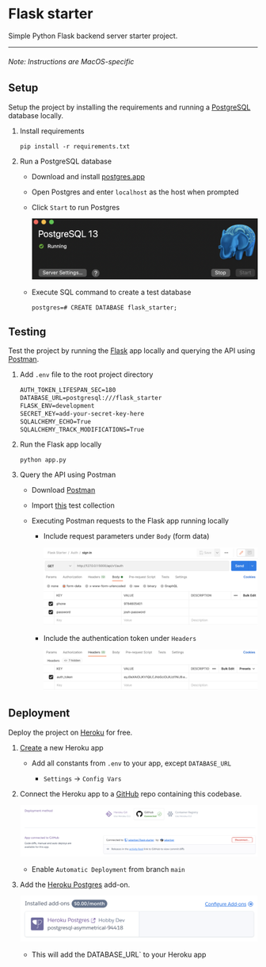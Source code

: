 # Flask starter
Simple Python Flask backend server starter project.

___

###### _Note: Instructions are MacOS-specific_

## Setup

Setup the project by installing the requirements and running a [PostgreSQL](https://www.postgresql.org/) database locally.

1. Install requirements

    ```
    pip install -r requirements.txt
    ```

2. Run a PostgreSQL database

    * Download and install [postgres.app](https://postgresapp.com/)

    * Open Postgres and enter `localhost` as the host when prompted

    * Click `Start` to run Postgres

        ![alt text](docs/postgres-app-running.png)

    * Execute SQL command to create a test database

        ```
        postgres=# CREATE DATABASE flask_starter;
        ```

## Testing

Test the project by running the [Flask](https://flask.palletsprojects.com/en/2.0.x/) app locally and querying the API using [Postman](https://www.postman.com/).

1. Add `.env` file to the root project directory

    ```
    AUTH_TOKEN_LIFESPAN_SEC=180
    DATABASE_URL=postgresql:///flask_starter
    FLASK_ENV=development
    SECRET_KEY=add-your-secret-key-here
    SQLALCHEMY_ECHO=True
    SQLALCHEMY_TRACK_MODIFICATIONS=True
    ```

2. Run the Flask app locally

    ```
    python app.py
    ```
3. Query the API using Postman

    * Download [Postman](https://www.postman.com/downloads/)

    * Import [this](docs/flask_starter.postman_collection.json) test collection

    * Executing Postman requests to the Flask app running locally

        * Include request parameters under `Body` (form data)

            ![alt text](docs/postman-request-body.png)

        * Include the authentication token under `Headers`

            ![alt text](docs/postman-request-headers.png)

## Deployment

Deploy the project on [Heroku](https://heroku.com) for free.

1. [Create](https://dashboard.heroku.com/new-app) a new Heroku app

    * Add all constants from `.env` to your app, except `DATABASE_URL`

        * `Settings` -> `Config Vars`

2. Connect the Heroku app to a [GitHub](https://github.com/) repo containing this codebase.

    ![alt text](docs/heroku-connect-github.png)

    * Enable `Automatic Deployment` from branch `main`

3. Add the [Heroku Postgres](https://elements.heroku.com/addons/heroku-postgresql) add-on.

    ![alt text](docs/heroku-postgres-addon.png)

    * This will add the DATABASE_URL` to your Heroku app

